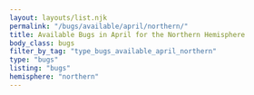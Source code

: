 ```yaml
---
layout: layouts/list.njk
permalink: "/bugs/available/april/northern/"
title: Available Bugs in April for the Northern Hemisphere
body_class: bugs
filter_by_tag: "type_bugs_available_april_northern"
type: "bugs"
listing: "bugs"
hemisphere: "northern"
---
```

